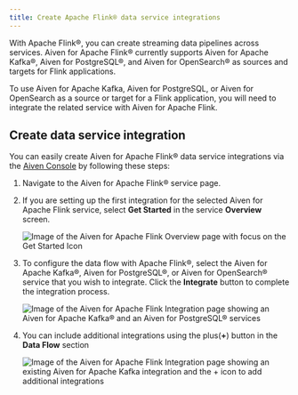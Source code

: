 ```yaml
---
title: Create Apache Flink® data service integrations
---
```


With Apache Flink®, you can create streaming data pipelines across
services. Aiven for Apache Flink® currently supports Aiven for Apache
Kafka®, Aiven for PostgreSQL®, and Aiven for OpenSearch® as sources and
targets for Flink applications.

To use Aiven for Apache Kafka, Aiven for PostgreSQL, or Aiven for
OpenSearch as a source or target for a Flink application, you will need
to integrate the related service with Aiven for Apache Flink.

## Create data service integration

You can easily create Aiven for Apache Flink® data service integrations
via the [Aiven Console](https://console.aiven.io/) by following these
steps:

1.  Navigate to the Aiven for Apache Flink® service page.

2.  If you are setting up the first integration for the selected Aiven
    for Apache Flink service, select **Get Started** in the service
    **Overview** screen.

    ![Image of the Aiven for Apache Flink Overview page with focus on the Get Started Icon](/images/content/products/flink/integrations-get-started.png)

3.  To configure the data flow with Apache Flink®, select the Aiven for
    Apache Kafka®, Aiven for PostgreSQL®, or Aiven for OpenSearch®
    service that you wish to integrate. Click the **Integrate** button
    to complete the integration process.

    ![Image of the Aiven for Apache Flink Integration page showing an Aiven for Apache Kafka® and an Aiven for PostgreSQL® services](/images/content/products/flink/integrations-select-services.png)

4.  You can include additional integrations using the plus(**+**) button
    in the **Data Flow** section

    ![Image of the Aiven for Apache Flink Integration page showing an existing Aiven for Apache Kafka integration and the + icon to add additional integrations](/images/content/products/flink/integrations-add.png)
